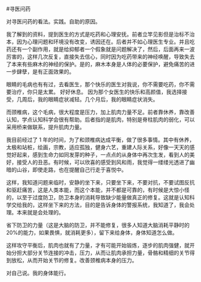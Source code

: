 #寻医问药

对寻医问药的看法。实践。自助的原因。

我了解到的资料，提到医生的方式是吃药和心理安抚。前者立竿见影但是治标不治本，因为心理问题和环境没有改变，诱因还在。后者并不如心理医生专业。并且吃药还有一个副作用，就是给抑郁者一个假象就是问题解决了，然后，后面再来一波厉害的，这样几次反复，直接失去信心，同时因为吃药带来的神经唤醒，导致失去了本来有些麻木的神经的保护。是的，麻木本身是人体的必要保护，避免痛苦的进一步肆孽，是有正面效果的。

眼睛的毛病也有有过，去看医生，那个快乐的医生对我说，你不需要吃药，你不需要治疗，你只是太累。 
好好休息。 
因为那个女医生的快乐和高颜值，我选择接受，几周后，我的眼睛症状减轻。几个月后，我的眼睛症状消失。 

而颈椎病，这个毛病，很大程度是压力，加上肌肉力量不足。前者靠休养，靠改善认知，学点认知科学会很有帮助。后者指的是肌肉，特别是脊柱肌肉的弱化，可以采用桥来做联系，提升肌肉力量。 



我目前经过了 1 年的时间，为了和颈椎病达成平衡，做了很多事情。其中有休养，太极和站桩，绘画，宗教，适应孤独，健身六艺，重建人际关系，好像一天天的感觉好起来，感到生命力如同发芽的种子，一点点的从身体中再次生发，看到人的美好，接受人的丑恶。有时候，可以欣喜的感受到风和雨，我觉得一缕缕光透进了幽暗的山谷，即使走路，也在提醒自己行走于喜悦中。 

这样，我知道问题来临时，安静的坐下来，只要坐下来，不要对抗，不要试图反抗和驱赶痛苦，这是人类本能，而这个本能，并不都是可靠的，有时候是大惊小怪的，以至于过度防卫，防卫本身的消耗导致缺少能量做真正的修复。这就是认知科学交给我的，这样坐下来的方法，目的是告诉身体的警报系统，我知道了，我会处理。本来就是会处理的。 

省下防卫的力量（这是大脑的防卫，并不能修复，很多人知道大脑消耗平静时的 20%的能力，如果畏惧，就消耗更多），留下来给身体，身体知道怎么做。 

这样攻守平衡后，肌肉也就有了力量，才有可能开始锻炼，逐步的肌肉强健，就开始分担大部分关节连接的冲击，压力，从而让肌肉承担力量，骨骼和精细的关节得到放松，从而开始关节的修复。改善颈椎病本身的压力。 

对自己说。我的身体能行。
